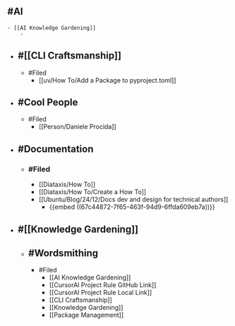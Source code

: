 ## #AI
	- [[AI Knowledge Gardening]]
		-
- ## #[[CLI Craftsmanship]]
	- #Filed
		- [[uv/How To/Add a Package to pyproject.toml]]
- ## #Cool People
	- #Filed
		- [[Person/Daniele Procida]]
- ## #Documentation
	- ### #Filed
		- [[Diataxis/How To]]
		- [[Diataxis/How To/Create a How To]]
		- [[Ubuntu/Blog/24/12/Docs dev and design for technical authors]]
			- {{embed ((67c44872-7f65-463f-94d9-6ffda609eb7a))}}
- ## #[[Knowledge Gardening]]
	- ## #Wordsmithing
		- #Filed
			- [[AI Knowledge Gardening]]
			- [[CursorAI Project Rule GitHub Link]]
			- [[CursorAI Project Rule Local Link]]
			- [[CLI Craftsmanship]]
			- [[Knowledge Gardening]]
			- [[Package Management]]